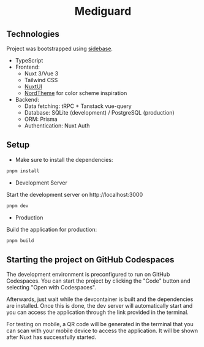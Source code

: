 <h1 align="center">
  Mediguard
</h1>

## Technologies
Project was bootstrapped using [sidebase](https://sidebase.io).
- TypeScript
- Frontend:
  - Nuxt 3/Vue 3
  - Tailwind CSS
  - [NuxtUI](https://ui.nuxt.com/)
  - [NordTheme](https://nordtheme.com/) for color scheme inspiration
- Backend:
  - Data fetching: tRPC + Tanstack vue-query
  - Database: SQLite (development) / PostgreSQL (production)
  - ORM: Prisma
  - Authentication: Nuxt Auth

## Setup

- Make sure to install the dependencies:

```bash
pnpm install
```

- Development Server

Start the development server on http://localhost:3000

```bash
pnpm dev
```

- Production

Build the application for production:

```bash
pnpm build
```

## Starting the project on GitHub Codespaces
The development environment is preconfigured to run on GitHub Codespaces. You can start the project by clicking the "Code" button and selecting "Open with Codespaces".

Afterwards, just wait while the devcontainer is built and the dependencies are installed. Once this is done, the dev server will automatically start and you can access the application through the link provided in the terminal.

For testing on mobile, a QR code will be generated in the terminal that you can scan with your mobile device to access the application. It will be shown after Nuxt has successfully started.
